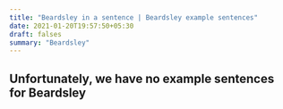 ```yaml
---
title: "Beardsley in a sentence | Beardsley example sentences"
date: 2021-01-20T19:57:50+05:30
draft: falses
summary: "Beardsley"
---
```

## Unfortunately, we have no example sentences for Beardsley                 
